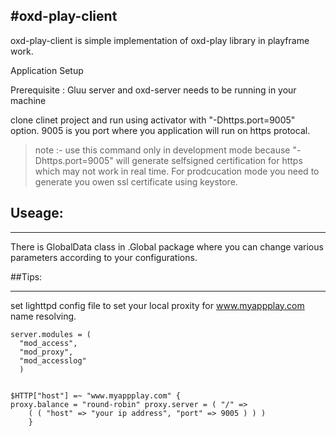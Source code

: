 
#oxd-play-client
----
oxd-play-client is simple implementation of oxd-play library in playframe work.

Application Setup

Prerequisite : Gluu server and oxd-server needs to be running in your machine

clone clinet project and run using activator with "-Dhttps.port=9005" option.
9005 is you port where you application will run on https protocal.

>note :- use this command only in development mode because "-Dhttps.port=9005" will generate selfsigned certification for https which may not work in real time. For prodcucation mode you need to generate you owen ssl certificate using keystore.

## Useage:

---

There is GlobalData class in .Global package where you can change various parameters according to your configurations.


##Tips:

---

   set lighttpd config file to set your local proxity for www.myappplay.com name resolving.

    server.modules = (
      "mod_access",
      "mod_proxy",
      "mod_accesslog"
      )


    $HTTP["host"] =~ "www.myappplay.com" {
    proxy.balance = "round-robin" proxy.server = ( "/" =>
        ( ( "host" => "your ip address", "port" => 9005 ) ) )
        }

